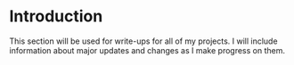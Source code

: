 # Introduction
This section will be used for write-ups for all of my projects. I will include information about major updates and changes as I make progress on them.